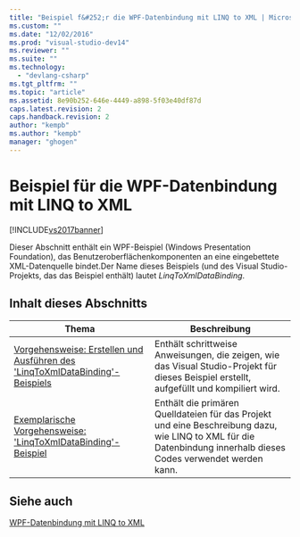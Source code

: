 ```yaml
---
title: "Beispiel f&#252;r die WPF-Datenbindung mit LINQ to XML | Microsoft Docs"
ms.custom: ""
ms.date: "12/02/2016"
ms.prod: "visual-studio-dev14"
ms.reviewer: ""
ms.suite: ""
ms.technology: 
  - "devlang-csharp"
ms.tgt_pltfrm: ""
ms.topic: "article"
ms.assetid: 8e90b252-646e-4449-a898-5f03e40df87d
caps.latest.revision: 2
caps.handback.revision: 2
author: "kempb"
ms.author: "kempb"
manager: "ghogen"
---
```

# Beispiel f&#252;r die WPF-Datenbindung mit LINQ to XML
[!INCLUDE[vs2017banner](../code-quality/includes/vs2017banner.md)]

Dieser Abschnitt enthält ein WPF\-Beispiel \(Windows Presentation Foundation\), das Benutzeroberflächenkomponenten an eine eingebettete XML\-Datenquelle bindet.Der Name dieses Beispiels \(und des Visual Studio\-Projekts, das das Beispiel enthält\) lautet *LinqToXmlDataBinding*.  
  
## Inhalt dieses Abschnitts  
  
|Thema|Beschreibung|  
|-----------|------------------|  
|[Vorgehensweise: Erstellen und Ausführen des 'LinqToXmlDataBinding'\-Beispiels](../designers/how-to-build-and-run-the-linqtoxmldatabinding-example.md)|Enthält schrittweise Anweisungen, die zeigen, wie das Visual Studio\-Projekt für dieses Beispiel erstellt, aufgefüllt und kompiliert wird.|  
|[Exemplarische Vorgehensweise: 'LinqToXmlDataBinding'\-Beispiel](../designers/walkthrough-linqtoxmldatabinding-example.md)|Enthält die primären Quelldateien für das Projekt und eine Beschreibung dazu, wie LINQ to XML für die Datenbindung innerhalb dieses Codes verwendet werden kann.|  
  
## Siehe auch  
 [WPF\-Datenbindung mit LINQ to XML](../designers/wpf-data-binding-with-linq-to-xml.md)